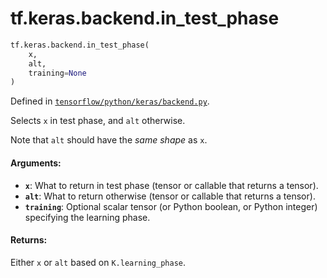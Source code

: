 <div itemscope itemtype="http://developers.google.com/ReferenceObject">
<meta itemprop="name" content="tf.keras.backend.in_test_phase" />
<meta itemprop="path" content="Stable" />
</div>

# tf.keras.backend.in_test_phase

``` python
tf.keras.backend.in_test_phase(
    x,
    alt,
    training=None
)
```



Defined in [`tensorflow/python/keras/backend.py`](/code/stable/tensorflow/python/keras/backend.py).

Selects `x` in test phase, and `alt` otherwise.

Note that `alt` should have the *same shape* as `x`.

#### Arguments:

* <b>`x`</b>: What to return in test phase
        (tensor or callable that returns a tensor).
* <b>`alt`</b>: What to return otherwise
        (tensor or callable that returns a tensor).
* <b>`training`</b>: Optional scalar tensor
        (or Python boolean, or Python integer)
        specifying the learning phase.


#### Returns:

Either `x` or `alt` based on `K.learning_phase`.